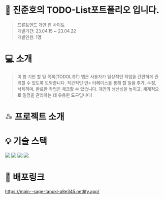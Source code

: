 # 📜 진준호의 TODO-List포트폴리오 입니다. 

> 프론트엔드 개인 웹 사이트 <br />
> 개발기간: 23.04.15 ~ 23.04.22 <br />
> 개발인원: 1명

# 💻 소개
> 이 웹 기반 할 일 목록(TODOLIST) 앱은 사용자가 일상적인 작업을 간편하게 관리할 수 있도록 도와줍니다. 직관적인 인> 터페이스를 통해 할 일을 추가, 수정, 삭제하며, 완료한 작업은 체크할 수 있습니다. 개인의 생산성을 높이고, 체계적으로 일정을 관리하는 데 유용한 도구입니다!

# <svg xmlns="http://www.w3.org/2000/svg" height="24px" viewBox="0 -960 960 960" width="24px" fill="#5f6368"><path d="M680-119q-8 0-16-2t-15-7l-120-70q-14-8-21.5-21.5T500-249v-141q0-16 7.5-29.5T529-441l120-70q7-5 15-7t16-2q8 0 15.5 2.5T710-511l120 70q14 8 22 21.5t8 29.5v141q0 16-8 29.5T830-198l-120 70q-7 4-14.5 6.5T680-119ZM400-480q-66 0-113-47t-47-113q0-66 47-113t113-47q66 0 113 47t47 113q0 66-47 113t-113 47ZM80-160v-112q0-33 17-62t47-44q51-26 115-44t141-18h14q6 0 12 2-8 18-13.5 37.5T404-360h-4q-71 0-127.5 18T180-306q-9 5-14.5 14t-5.5 20v32h252q6 21 16 41.5t22 38.5H80Zm320-400q33 0 56.5-23.5T480-640q0-33-23.5-56.5T400-720q-33 0-56.5 23.5T320-640q0 33 23.5 56.5T400-560Zm0-80Zm12 400Zm174-166 94 55 94-55-94-54-94 54Zm124 208 90-52v-110l-90 53v109Zm-150-52 90 53v-109l-90-53v109Z"/></svg> 프로젝트 소개


# 💡 기술 스택
<img src="https://img.shields.io/badge/html5-E34F26?style=for-the-badge&logo=html5&logoColor=white"> <img src="https://img.shields.io/badge/css-1572B6?style=for-the-badge&logo=css3&logoColor=white"> 
<img src="https://img.shields.io/badge/javascript-F7DF1E?style=for-the-badge&logo=javascript&logoColor=black"> <img src="https://img.shields.io/badge/react-61DAFB?style=for-the-badge&logo=react&logoColor=black"> 

# 🔗 배포링크
https://main--sage-tanuki-a8e345.netlify.app/
